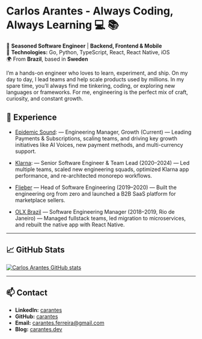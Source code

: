 # Carlos Arantes - Always Coding, Always Learning 💻 📚

🚀 **Seasoned Software Engineer** | **Backend, Frontend & Mobile**  
📌 **Technologies:** Go, Python, TypeScript, React, React Native, iOS  
🌍 From **Brazil**, based in **Sweden**

I’m a hands-on engineer who loves to learn, experiment, and ship. On my day to day, I lead teams and help scale products used by millions. In my spare time, you’ll always find me tinkering, coding, or exploring new languages or frameworks. For me, engineering is the perfect mix of craft, curiosity, and constant growth.

<!-- --- -->

<!-- ## 📂 **Open Source & Contributions** -->

<!-- WIP -->
<!-- ### [Project X](https://github.com/carantes/projectx)
A CLI debugger for PHP that allows developers to debug PHP applications in an interactive manner. -->

<!-- --- -->

## 💼 **Experience**
- [Epidemic Sound](http://epidemicsound.com/): — Engineering Manager, Growth (Current) — Leading Payments & Subscriptions, scaling teams, and driving key growth initiatives like AI Voices, new payment methods, and multi-currency support.

- [Klarna](https://www.klarna.com/se): — Senior Software Engineer & Team Lead (2020–2024) — Led multiple teams, scaled new engineering squads, optimized Klarna app performance, and re-architected monorepo workflows.

- [Flieber](https://www.flieber.com/) — Head of Software Engineering (2019–2020) — Built the engineering org from zero and launched a B2B SaaS platform for marketplace sellers.

- [OLX Brazil](https://www.olx.com.br/) — Software Engineering Manager (2018–2019, Rio de Janeiro) — Managed fullstack teams, led migration to microservices, and rebuilt the native app with React Native.

---

## 📈 **GitHub Stats**
[![Carlos Arantes GitHub stats](https://github-readme-stats.vercel.app/api?username=carantes&show_icons=true&theme=merko)](https://github.com/carantes)

---

## 📫 **Contact**
- **LinkedIn:** [carantes](https://www.linkedin.com/in/carantes)
- **GitHub:** [carantes](https://github.com/carantes)
- **Email:** carantes.ferreira@gmail.com
- **Blog:** [carantes.dev](https://carantes.hashnode.dev/)